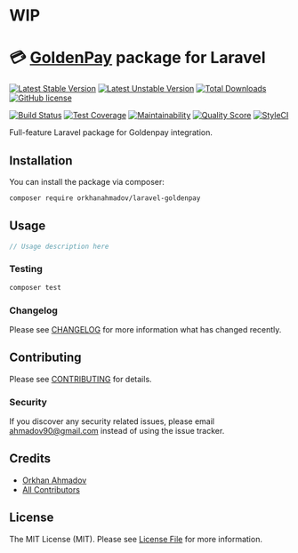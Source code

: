 # WIP

# :credit_card: [GoldenPay](http://www.goldenpay.az) package for Laravel

[![Latest Stable Version](https://poser.pugx.org/orkhanahmadov/laravel-goldenpay/v/stable)](https://packagist.org/packages/orkhanahmadov/laravel-goldenpay)
[![Latest Unstable Version](https://poser.pugx.org/orkhanahmadov/laravel-goldenpay/v/unstable)](https://packagist.org/packages/orkhanahmadov/laravel-goldenpay)
[![Total Downloads](https://img.shields.io/packagist/dt/orkhanahmadov/laravel-goldenpay)](https://packagist.org/packages/orkhanahmadov/laravel-goldenpay)
[![GitHub license](https://img.shields.io/github/license/orkhanahmadov/laravel-goldenpay.svg)](https://github.com/orkhanahmadov/laravel-goldenpay/blob/master/LICENSE.md)

[![Build Status](https://img.shields.io/travis/orkhanahmadov/laravel-goldenpay.svg)](https://travis-ci.org/orkhanahmadov/laravel-goldenpay)
[![Test Coverage](https://api.codeclimate.com/v1/badges/103bdc08629fc844b570/test_coverage)](https://codeclimate.com/github/orkhanahmadov/laravel-goldenpay/test_coverage)
[![Maintainability](https://api.codeclimate.com/v1/badges/103bdc08629fc844b570/maintainability)](https://codeclimate.com/github/orkhanahmadov/laravel-goldenpay/maintainability)
[![Quality Score](https://img.shields.io/scrutinizer/g/orkhanahmadov/laravel-goldenpay.svg)](https://scrutinizer-ci.com/g/orkhanahmadov/laravel-goldenpay)
[![StyleCI](https://github.styleci.io/repos/220855997/shield?branch=master)](https://github.styleci.io/repos/220855997)

Full-feature Laravel package for Goldenpay integration.

## Installation

You can install the package via composer:

```bash
composer require orkhanahmadov/laravel-goldenpay
```

## Usage

``` php
// Usage description here
```

### Testing

``` bash
composer test
```

### Changelog

Please see [CHANGELOG](CHANGELOG.md) for more information what has changed recently.

## Contributing

Please see [CONTRIBUTING](CONTRIBUTING.md) for details.

### Security

If you discover any security related issues, please email ahmadov90@gmail.com instead of using the issue tracker.

## Credits

- [Orkhan Ahmadov](https://github.com/orkhanahmadov)
- [All Contributors](../../contributors)

## License

The MIT License (MIT). Please see [License File](LICENSE.md) for more information.
